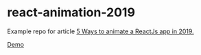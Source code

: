 # react-animation-2019
Example repo for article [5 Ways to animate a ReactJs app in 2019.](https://medium.com/p/56eb9af6e3bf)

[Demo](https://nozhenkod.github.io/react-animation-2019)
